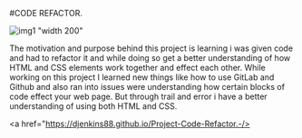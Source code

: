#CODE REFACTOR.


![img1](https://user-images.githubusercontent.com/81633522/117509698-5304cc80-af50-11eb-8542-7f5dd316fdaf.png) "width 200"

The motivation and purpose behind this project is learning i was given code and had to refactor it and while doing so get a better understanding of how HTML and CSS elements work together and effect each other.
While working on this project I learned new things like how to use GitLab and Github and also ran into issues were understanding how certain blocks of code effect your web page.
But through trail and error i have a better understanding of using both HTML and CSS.

<a href="https://djenkins88.github.io/Project-Code-Refactor.-/>
